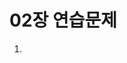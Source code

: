 # 02장 연습문제

01. <script> 태그는 HTML 문서(의) ( ***어디에든*** / ~~<head> 태그 안에만~~ ) 삽입합니다.
02. <script> 태그는 한 문서 안에서 ( ~~한 번만~~ / ***여러 번*** ) 사용할 수 있습니다.
03. HTML 문서에 연결하는 외부 자바스크립트 파일의 확장자는 ( ***js*** / ~~script~~ )입니다.
04. 간단한 자바스크립트는 크롬 브라우저의 ( ***콘솔 창*** / ~~소스 창~~ )에서 실행하고 결과를 확인할 수 있습니다.
05. 사용자에게 간단한 텍스트 입력값을 받기 위해 ( ~~alert~~ / ***prompt*** ) 함수를 사용합니다.
07. 웹 브라우저 창에 내용을 출력하는 프로그램은 ( ~~confirm~~ / ***document.write*** ) 함수를 사용한 것입니다.
08. 자바스크립트 소스에서는 대소문자를 ( ***구별합니다*** / ~~구별하지 않습니다~~ ).
09. ( ***주석*** / ~~식별자~~ )은(는) 자바스크립트 소스에 설명을 남겨 두기 위한 것입니다.
10. 예약어는 식별자로 사용할 수 ( ~~있습니다~~ / ***없습니다*** ).